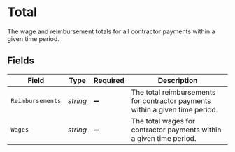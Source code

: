 # Total

The wage and reimbursement totals for all contractor payments within a given time period.


## Fields

| Field                                                                        | Type                                                                         | Required                                                                     | Description                                                                  |
| ---------------------------------------------------------------------------- | ---------------------------------------------------------------------------- | ---------------------------------------------------------------------------- | ---------------------------------------------------------------------------- |
| `Reimbursements`                                                             | *string*                                                                     | :heavy_minus_sign:                                                           | The total reimbursements for contractor payments within a given time period. |
| `Wages`                                                                      | *string*                                                                     | :heavy_minus_sign:                                                           | The total wages for contractor payments within a given time period.          |
